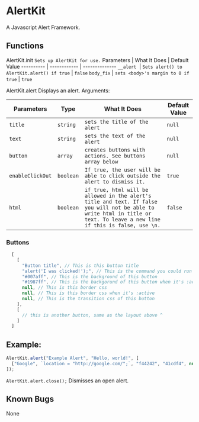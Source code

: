 # AlertKit
A Javascript Alert Framework.

## Functions

AlertKit.init
`Sets up AlertKit for use.`
Parameters | What It Does | Default Value
---------- | ------------ | --------------
`__alert`  | `Sets alert() to AlertKit.alert() if true` | `false`
`body_fix` | `sets <body>'s margin to 0 if true` | `true`


AlertKit.alert
Displays an alert.
Arguments:

Parameters | Type | What It Does | Default Value
--------- | ---- | ------------ | -------------
`title` | `string` | `sets the title of the alert` | `null`
`text`  | `string` | `sets the text of the alert` | `null`
`button` | `array` | `creates buttons with actions. See buttons array below` | `null`
`enableClickOut` | `boolean` | `If true, the user will be able to click outside the alert to dismiss it.` | `true`
`html` | `boolean` | `if true, html will be allowed in the alert's title and text. If false you will not be able to write html in title or text. To leave a new line if this is false, use \n.` | `false`

### Buttons
```js
  [
    [
      "Button title", // This is this button title
      "alert('I was clicked!');", // This is the command you could run right when this button is clicked
      "#007aff", // This is the background of this button
      "#1987ff", // This is the backgorund of this button when it's :active (held on to)
      null, // This is this border css
      null, // This is this border css when it's :active
      null, // This is the transition css of this button
    ],
    [
      // this is another button, same as the layout above ^
    ]
  ]
```

## Example:
```js
AlertKit.alert("Example Alert", "Hello, world!", [
  ["Google", `location = "http://google.com/";`, "f44242", "41cdf4", null, null, null, null, "250ms"]
]);
```

`AlertKit.alert.close();`
Dismisses an open alert.

## Known Bugs
None
